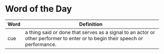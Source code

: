 # Word of the Day

|Word|Definition|
|---|---|
|cue|a thing said or done that serves as a signal to an actor or other performer to enter or to begin their speech or performance.|